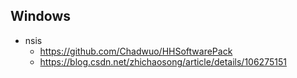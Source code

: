 ## Windows
- nsis
    * https://github.com/Chadwuo/HHSoftwarePack
    * https://blog.csdn.net/zhichaosong/article/details/106275151